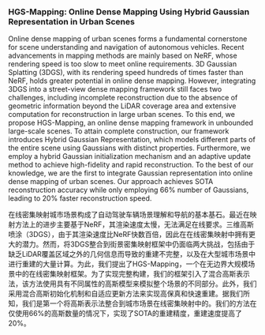 ### HGS-Mapping: Online Dense Mapping Using Hybrid Gaussian Representation in Urban Scenes

Online dense mapping of urban scenes forms a fundamental cornerstone for scene understanding and navigation of autonomous vehicles. Recent advancements in mapping methods are mainly based on NeRF, whose rendering speed is too slow to meet online requirements. 3D Gaussian Splatting (3DGS), with its rendering speed hundreds of times faster than NeRF, holds greater potential in online dense mapping. However, integrating 3DGS into a street-view dense mapping framework still faces two challenges, including incomplete reconstruction due to the absence of geometric information beyond the LiDAR coverage area and extensive computation for reconstruction in large urban scenes. To this end, we propose HGS-Mapping, an online dense mapping framework in unbounded large-scale scenes. To attain complete construction, our framework introduces Hybrid Gaussian Representation, which models different parts of the entire scene using Gaussians with distinct properties. Furthermore, we employ a hybrid Gaussian initialization mechanism and an adaptive update method to achieve high-fidelity and rapid reconstruction. To the best of our knowledge, we are the first to integrate Gaussian representation into online dense mapping of urban scenes. Our approach achieves SOTA reconstruction accuracy while only employing 66% number of Gaussians, leading to 20% faster reconstruction speed.

在线密集映射城市场景构成了自动驾驶车辆场景理解和导航的基本基石。最近在映射方法上的进步主要基于NeRF，其渲染速度太慢，无法满足在线要求。三维高斯喷涂（3DGS），由于其渲染速度比NeRF快数百倍，因此在在线密集映射中拥有更大的潜力。然而，将3DGS整合到街景密集映射框架中仍面临两大挑战，包括由于缺乏LiDAR覆盖区域之外的几何信息而导致的重建不完整，以及在大型城市场景中进行重建的大量计算。为此，我们提出了HGS-Mapping，一个在无边界大规模场景中的在线密集映射框架。为了实现完整构建，我们的框架引入了混合高斯表示法，该方法使用具有不同属性的高斯模型来模拟整个场景的不同部分。此外，我们采用混合高斯初始化机制和自适应更新方法来实现高保真和快速重建。据我们所知，我们是第一个将高斯表示法整合到城市场景在线密集映射中的。我们的方法在仅使用66%的高斯数量的情况下，实现了SOTA的重建精度，重建速度提高了20%。
